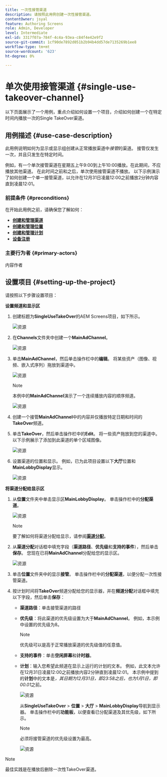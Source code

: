 ```yaml
---
title: 一次性接管渠道
description: 请按照此用例创建一次性接管渠道。
contentOwner: jsyal
feature: Authoring Screens
role: Admin, Developer
level: Intermediate
exl-id: 3317f07a-784f-4c4a-93ea-c84f4e42e9f2
source-git-commit: 1cf90de7892d051b2b94b4dd57de7135269b1ee8
workflow-type: tm+mt
source-wordcount: '623'
ht-degree: 0%

---
```


# 单次使用接管渠道 {#single-use-takeover-channel}

以下页面展示了一个用例，重点介绍如何设置一个项目，介绍如何创建一个在特定时间内播放一次的Single TakeOver渠道。

## 用例描述 {#use-case-description}

此用例说明如何为显示或显示组创建从正常播放渠道中&#x200B;*接管*&#x200B;的渠道。 接管仅发生一次，并且只发生在特定时间。

例如，有一个单次接管渠道在星期五上午9:00到上午10:00播放。在此期间，不应播放其他渠道。 在此时间之前和之后，单次使用接管渠道不播放。 以下示例演示了如何创建一个单一接管渠道，以允许在12月31日凌晨12:00之前播放2分钟内容直到凌晨12:01。

### 前提条件 {#preconditions}

在开始此用例之前，请确保您了解如何：

* **[创建和管理渠道](managing-channels.md)**
* **[创建和管理位置](managing-locations.md)**
* **[创建和管理计划](managing-schedules.md)**
* **[设备注册](device-registration.md)**

### 主要行为者 {#primary-actors}

内容作者

## 设置项目 {#setting-up-the-project}

请按照以下步骤设置项目：

**设置频道和显示区**

1. 创建标题为&#x200B;**SingleUseTakeOver**&#x200B;的AEM Screens项目，如下所示。

   ![资源](assets/single-takeover1.png)

1. 在&#x200B;**Channels**&#x200B;文件夹中创建一个&#x200B;**MainAdChannel**。

   ![资源](assets/single-takeover2.png)

1. 单击&#x200B;**MainAdChannel**，然后单击操作栏中的&#x200B;**编辑**。 将某些资产（图像、视频、嵌入式序列）拖放到渠道中。

   ![资源](assets/single-takeover2.png)


   >[!NOTE]
   >本例中的&#x200B;**MainAdChannel**&#x200B;演示了一个连续播放内容的顺序频道。

   ![资源](assets/single-takeover3.png)

1. 创建一个接管&#x200B;**MainAdChannel**&#x200B;中的内容并仅播放特定日期和时间的&#x200B;**TakeOver**&#x200B;频道。

1. 单击&#x200B;**TakeOver**，然后单击操作栏中的&#x200B;**Edit**。 将一些资产拖放到您的渠道中。 以下示例展示了添加到此渠道的单个区域图像。

   ![资源](assets/single-takeover4.png)

1. 设置渠道的位置和显示。 例如，已为此项目设置以下&#x200B;**大厅**&#x200B;位置和&#x200B;**MainLobbyDisplay**&#x200B;显示。

   ![资源](assets/single-takeover5.png)

**将渠道分配给显示区**

1. 从&#x200B;**位置**&#x200B;文件夹中单击显示区&#x200B;**MainLobbyDisplay**。 单击操作栏中的&#x200B;**分配渠道**。

   ![资源](assets/single-takeover6.png)

   >[!NOTE]
   >要了解如何将渠道分配给显示，请参阅&#x200B;**[渠道分配](channel-assignment.md)**。

1. 从&#x200B;**渠道分配**&#x200B;对话框中填充字段（**渠道路径**、**优先级**&#x200B;和&#x200B;**支持的事件**），然后单击&#x200B;**保存**。 您现在已将&#x200B;**MainAdChannel**&#x200B;分配给您的显示区。

   ![资源](assets/single-takeover7.png)

1. 单击&#x200B;**位置**&#x200B;文件夹中的显示&#x200B;**接管**。 单击操作栏中的&#x200B;**分配渠道**，以便分配一次性接管渠道。

1. 按计划时间将&#x200B;**TakeOver**&#x200B;频道分配给您的显示器，并在&#x200B;**频道分配**&#x200B;对话框中填充以下字段，然后单击&#x200B;**保存**：

   * **渠道路径**：单击接管渠道的路径
   * **优先级**：将此渠道的优先级设置为大于&#x200B;**MainAdChannel**。 例如，本示例中设置的优先级为8。

     >[!NOTE]
     >优先级可以是高于正常播放渠道的优先级值的任意值。
   * **支持的事件**：单击&#x200B;**空闲屏幕**&#x200B;和&#x200B;**计时器**。
   * **计划**：输入您希望此频道在显示上运行的计划的文本。 例如，此文本允许在12月31日凌晨12:00之前播放内容2分钟直到凌晨12:01。
本示例中提到的&#x200B;**计划**&#x200B;中的文本是&#x200B;*，其日期为12月31日，即23:58之后，也为1月1日，即00.01*&#x200B;之前。

     ![资源](assets/single-takeover8.png)

     从&#x200B;**SingleUseTakeOver** > **位置** > **大厅** > **MainLobbyDisplay**&#x200B;导航到显示器。 单击操作栏中的&#x200B;**功能板**，以便查看已分配渠道及其优先级，如下所示。

     >[!NOTE]
     >必须将接管渠道的优先级设置为最高。

     ![资源](assets/single-takeover9.png)

>[!NOTE]
>
>最佳实践是在播放后删除一次性TakeOver渠道。
